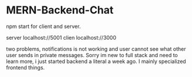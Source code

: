 # MERN-Backend-Chat

npm start for client and server.

server localhost://5001
clien localhost://3000

two problems, notifications is not working and user cannot see what other user sends in private messages. 
Sorry im new to full stack and need to learn more, i just started backend a literal a week ago. I mainly specialized frontend things.
